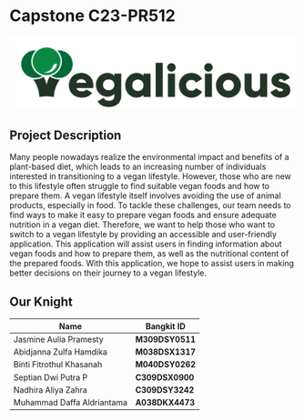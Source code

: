# Capstone C23-PR512

<!-- import image -->

![Capstone C23-PR512](./logo.png)

## Project Description

Many people nowadays realize the environmental impact and benefits of a plant-based diet, which leads to an increasing number of individuals interested in transitioning to a vegan lifestyle. However, those who are new to this lifestyle often struggle to find suitable vegan foods and how to prepare them. A vegan lifestyle itself involves avoiding the use of animal products, especially in food. To tackle these challenges, our team needs to find ways to make it easy to prepare vegan foods and ensure adequate nutrition in a vegan diet. Therefore, we want to help those who want to switch to a vegan lifestyle by providing an accessible and user-friendly application. This application will assist users in finding information about vegan foods and how to prepare them, as well as the nutritional content of the prepared foods. With this application, we hope to assist users in making better decisions on their journey to a vegan lifestyle.

## Our Knight

| **Name**                   | **Bangkit ID**  |
| -------------------------- | --------------- |
| Jasmine Aulia Pramesty     | **M309DSY0511** |
| Abidjanna Zulfa Hamdika    | **M038DSX1317** |
| Binti Fitrothul Khasanah   | **M040DSY0262** |
| Septian Dwi Putra P        | **C309DSX0900** |
| Nadhira Aliya Zahra        | **C309DSY3242** |
| Muhammad Daffa Aldriantama | **A038DKX4473** |
